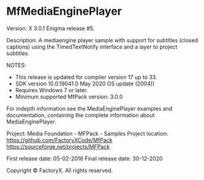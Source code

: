 # MfMediaEnginePlayer
Version: X 3.0.1
Enigma release #5.

Description: 
  A mediaengine player sample with support for 
  subtitles (closed captions) using the TimedTextNotify interface and
  a layer to project subtitles.


NOTES: 
 - This release is updated for compiler version 17 up to 33.
 - SDK version 10.0.19041.0 May 2020 OS update (2004))
 - Requires Windows 7 or later.
 - Minimum supported MfPack version: 3.0.0
 
For indepth information see the MediaEnginePlayer examples and
documentation, containing the complete information about MediaEnginePlayer.

Project: Media Foundation - MFPack - Samples
Project location: https://github.com/FactoryXCode/MfPack
                  https://sourceforge.net/projects/MFPack

First release date: 05-02-2016
Final release date: 30-12-2020

Copyright © FactoryX. All rights reserved.